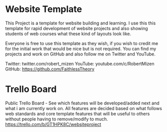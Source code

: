 # Website Template

This Project is a template for website building and learning. I use this this template for rapid development of website projects and also showing students of web courses what these kind of layouts look like.

Everyone is free to use this template as they wish, if you wish to credit me for the initial work that would be nice but is not required. You can find my projects and work on GitHub and also follow me on Twitter and YouTube.

Twitter: twitter.com/robert_mizen
YouTube: youtube.com/c/RobertMizen
GitHub: https://github.com/FaithlessTheory

# Trello Board
Public Trello Board - See which features will be developed/added next and what i am currently work on. All features are decided based on what follows web standards and core template features that will be useful to others without people having to remove/modify to much.
https://trello.com/b/GT1HPK8C/websiteproject
